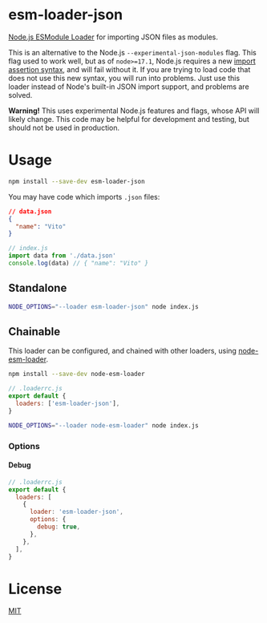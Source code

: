 # esm-loader-json

[Node.js ESModule Loader][node-loaders] for importing JSON files as modules.

This is an alternative to the Node.js `--experimental-json-modules` flag. This
flag used to work well, but as of `node>=17.1`, Node.js requires a new
[import assertion syntax][import-assert], and will fail without it. If you
are trying to load code that does not use this new syntax, you will run into
problems. Just use this loader instead of Node's built-in JSON import support,
and problems are solved.

**Warning!** This uses experimental Node.js features and flags,
whose API will likely change. This code may be helpful for development and
testing, but should not be used in production.

# Usage

```sh
npm install --save-dev esm-loader-json
```

You may have code which imports `.json` files:

```json
// data.json
{
  "name": "Vito"
}
```

```js
// index.js
import data from './data.json'
console.log(data) // { "name": "Vito" }
```

## Standalone

```sh
NODE_OPTIONS="--loader esm-loader-json" node index.js
```

## Chainable

This loader can be configured, and chained with other loaders, using
[node-esm-loader][node-esm-loader].

```sh
npm install --save-dev node-esm-loader
```

```js
// .loaderrc.js
export default {
  loaders: ['esm-loader-json'],
}
```

```sh
NODE_OPTIONS="--loader node-esm-loader" node index.js
```

### Options

#### Debug

```js
// .loaderrc.js
export default {
  loaders: [
    {
      loader: 'esm-loader-json',
      options: {
        debug: true,
      },
    },
  ],
}
```

# License

[MIT][mit-license]

[import-assert]: https://nodejs.org/api/esm.html#import-assertions
[mit-license]: https://mit-license.org/
[node-esm-loader]: https://github.com/sebamarynissen/node-esm-loader#readme
[node-loaders]: https://nodejs.org/api/esm.html#loaders
